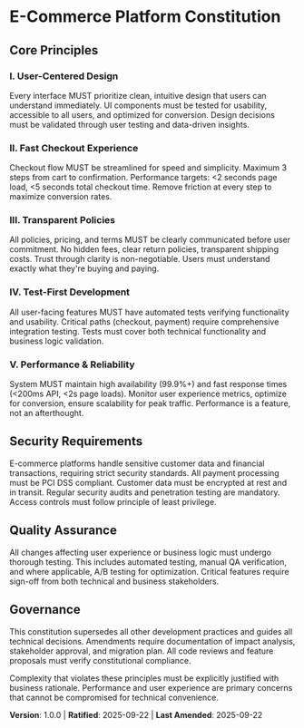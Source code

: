 <!--
Sync Impact Report:
- Version change: new → 1.0.0
- Modified principles: All principles created (new constitution)
- Added sections: All core sections created
- Removed sections: None
- Templates requiring updates: ✅ All templates will align with new principles
- Follow-up TODOs: None - all placeholders filled
-->

# E-Commerce Platform Constitution

## Core Principles

### I. User-Centered Design
Every interface MUST prioritize clean, intuitive design that users can understand immediately. 
UI components must be tested for usability, accessible to all users, and optimized for conversion. 
Design decisions must be validated through user testing and data-driven insights.

### II. Fast Checkout Experience
Checkout flow MUST be streamlined for speed and simplicity. Maximum 3 steps from cart to 
confirmation. Performance targets: <2 seconds page load, <5 seconds total checkout time. 
Remove friction at every step to maximize conversion rates.

### III. Transparent Policies
All policies, pricing, and terms MUST be clearly communicated before user commitment. 
No hidden fees, clear return policies, transparent shipping costs. Trust through clarity 
is non-negotiable. Users must understand exactly what they're buying and paying.

### IV. Test-First Development
All user-facing features MUST have automated tests verifying functionality and usability. 
Critical paths (checkout, payment) require comprehensive integration testing. Tests must 
cover both technical functionality and business logic validation.

### V. Performance & Reliability
System MUST maintain high availability (99.9%+) and fast response times (<200ms API, <2s page loads). 
Monitor user experience metrics, optimize for conversion, ensure scalability for peak traffic. 
Performance is a feature, not an afterthought.

## Security Requirements

E-commerce platforms handle sensitive customer data and financial transactions, requiring 
strict security standards. All payment processing must be PCI DSS compliant. Customer data 
must be encrypted at rest and in transit. Regular security audits and penetration testing 
are mandatory. Access controls must follow principle of least privilege.

## Quality Assurance

All changes affecting user experience or business logic must undergo thorough testing. 
This includes automated testing, manual QA verification, and where applicable, A/B testing 
for optimization. Critical features require sign-off from both technical and business stakeholders.

## Governance

This constitution supersedes all other development practices and guides all technical decisions. 
Amendments require documentation of impact analysis, stakeholder approval, and migration plan. 
All code reviews and feature proposals must verify constitutional compliance.

Complexity that violates these principles must be explicitly justified with business rationale. 
Performance and user experience are primary concerns that cannot be compromised for 
technical convenience.

**Version**: 1.0.0 | **Ratified**: 2025-09-22 | **Last Amended**: 2025-09-22